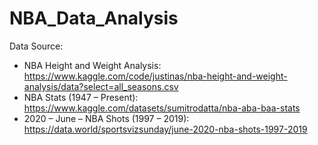 # NBA_Data_Analysis #

Data Source:

- NBA Height and Weight Analysis: https://www.kaggle.com/code/justinas/nba-height-and-weight-analysis/data?select=all_seasons.csv
- NBA Stats (1947 – Present): https://www.kaggle.com/datasets/sumitrodatta/nba-aba-baa-stats
- 2020 – June – NBA Shots (1997 – 2019): https://data.world/sportsvizsunday/june-2020-nba-shots-1997-2019
